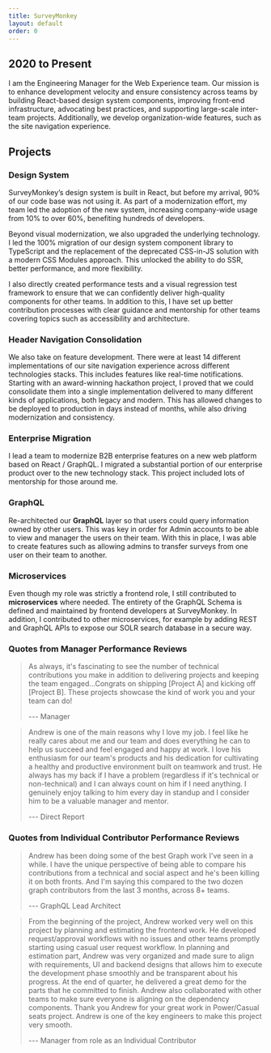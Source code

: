 ```yaml
---
title: SurveyMonkey
layout: default
order: 0
---
```


## 2020 to Present

I am the Engineering Manager for the Web Experience team. Our mission is to enhance development velocity and ensure consistency across teams by building React-based design system components, improving front-end infrastructure, advocating best practices, and supporting large-scale inter-team projects. Additionally, we develop organization-wide features, such as the site navigation experience.

## Projects

### Design System

SurveyMonkey’s design system is built in React, but before my arrival, 90% of our code base was not using it. As part of a modernization effort, my team led the adoption of the new system, increasing company-wide usage from 10% to over 60%, benefiting hundreds of developers.

Beyond visual modernization, we also upgraded the underlying technology. I led the 100% migration of our design system component library to TypeScript and the replacement of the deprecated CSS-in-JS solution with a modern CSS Modules approach. This unlocked the ability to do SSR, better performance, and more flexibility.

I also directly created performance tests and a visual regression test framework to ensure that we can confidently deliver high-quality components for other teams. In addition to this, I have set up better contribution processes with clear guidance and mentorship for other teams covering topics such as accessibility and architecture.

### Header Navigation Consolidation

We also take on feature development. There were at least 14 different implementations of our site navigation experience across different technologies stacks. This includes features like real-time notifications. Starting with an award-winning hackathon project, I proved that we could consolidate them into a single implementation delivered to many different kinds of applications, both legacy and modern. This has allowed changes to be deployed to production in days instead of months, while also driving modernization and consistency.

### Enterprise Migration

I lead a team to modernize B2B enterprise features on a new web platform based on React / GraphQL. I migrated a substantial portion of our enterprise product over to the new technology stack. This project included lots of mentorship for those around me.

### GraphQL

Re-architected our **GraphQL** layer so that users could query information owned by other users. This was key in order for Admin accounts to be able to view and manager the users on their team. With this in place, I was able to create features such as allowing admins to transfer surveys from one user on their team to another.

### Microservices

Even though my role was strictly a frontend role, I still contributed to **microservices** where needed. The entirety of the GraphQL Schema is defined and maintained by frontend developers at SurveyMonkey. In addition, I contributed to other microservices, for example by adding REST and GraphQL APIs to expose our SOLR search database in a secure way.

### Quotes from Manager Performance Reviews

> As always, it's fascinating to see the number of technical contributions you make in addition to delivering projects and keeping the team engaged...Congrats on shipping [Project A] and kicking off [Project B]. These projects showcase the kind of work you and your team can do!
>
> --- Manager

> Andrew is one of the main reasons why I love my job. I feel like he really cares about me and our team and does everything he can to help us succeed and feel engaged and happy at work. I love his enthusiasm for our team's products and his dedication for cultivating a healthy and productive environment built on teamwork and trust. He always has my back if I have a problem (regardless if it's technical or non-technical) and I can always count on him if I need anything. I genuinely enjoy talking to him every day in standup and I consider him to be a valuable manager and mentor.
>
> --- Direct Report

### Quotes from Individual Contributor Performance Reviews

> Andrew has been doing some of the best Graph work I've seen in a while​. I have the unique perspective of being able to compare his contributions from a technical and social aspect and he's been killing it on both fronts. And I'm saying this compared to the two dozen graph contributors from the last 3 months, across 8+ teams.
>
> --- GraphQL Lead Architect

> From the beginning of the project, Andrew worked very well on this project by planning and estimating the frontend work. He developed request/approval workflows with no issues and other teams promptly starting using casual user request workflow. In planning and estimation part, Andrew was very organized and made sure to align with requirements, UI and backend designs that allows him to execute the development phase smoothly and be transparent about his progress. At the end of quarter, he delivered a great demo for the parts that he committed to finish. Andrew also collaborated with other teams to make sure everyone is aligning on the dependency components. Thank you Andrew for your great work in Power/Casual seats project. Andrew is one of the key engineers to make this project very smooth.
>
> --- Manager from role as an Individual Contributor
